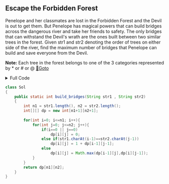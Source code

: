 ## Escape the Forbidden Forest 
Penelope and her classmates are lost in the Forbidden Forest and the Devil is out to get them. But Penelope has magical powers that can build bridges across the dangerous river and take her friends to safety. The only bridges that can withstand the Devil's wrath are the ones built between two similar trees in the forest. 
Given str1 and str2 denoting the order of trees on either side of the river, find the maximum number of bridges that Penelope can build and save everyone from the Devil.
 
**Note:** Each tree in the forest belongs to one of the 3 categories represented by * or # or @ [🔗Goto](https://practice.geeksforgeeks.org/problems/a4f19ea532cee502aabec77c07e0d0a45b76ecf9/1#) 

<details>
<summary>Full Code</summary>

```java
import java.io.*;
import java.util.*;
class GfG
{
    public static void main(String args[])
    {
        Scanner sc = new Scanner(System.in);
        int t = sc.nextInt();
        while(t-->0)
        {
            String str1 = sc.next();
            String str2 = sc.next();
            Sol obj = new Sol();
            System.out.println(obj.build_bridges(str1,str2));
        }
    }
}
```
</details>

```java
class Sol
{
    public static int build_bridges(String str1 , String str2)
    {
        int n1 = str1.length(), n2 = str2.length();
        int[][] dp = new int[n1+1][n2+1];
        
        for(int i=0; i<=n1; i++){
            for(int j=0; j<=n2; j++){
                if(i==0 || j==0)
                    dp[i][j] = 0;
                else if(str1.charAt(i-1)==str2.charAt(j-1))
                    dp[i][j] = 1 + dp[i-1][j-1];
                else
                    dp[i][j] = Math.max(dp[i-1][j],dp[i][j-1]);
            }
        }
        return dp[n1][n2];
    }
}
```